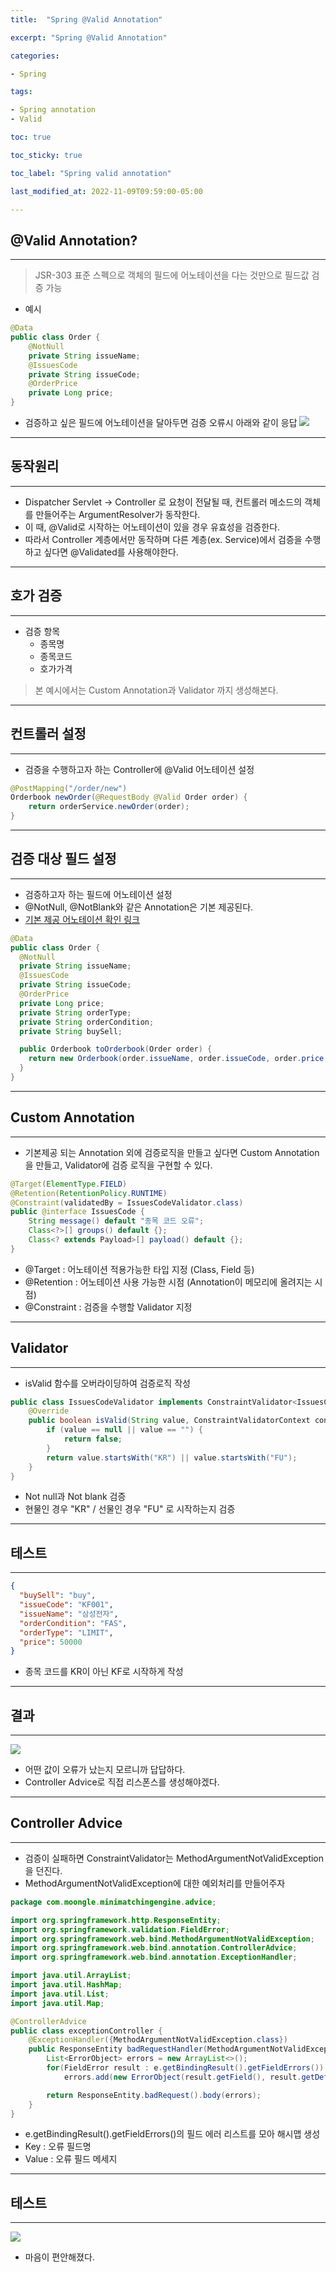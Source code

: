 ```yaml
---
title:  "Spring @Valid Annotation"

excerpt: "Spring @Valid Annotation"

categories:

- Spring

tags:

- Spring annotation
- Valid

toc: true

toc_sticky: true

toc_label: "Spring valid annotation"

last_modified_at: 2022-11-09T09:59:00-05:00

---
```


## @Valid Annotation?

---
> JSR-303 표준 스펙으로 객체의 필드에 어노테이션을 다는 것만으로 필드값 검증 가능
- 예시

~~~java
@Data
public class Order {
    @NotNull
    private String issueName;
    @IssuesCode
    private String issueCode;
    @OrderPrice
    private Long price;
}
~~~
- 검증하고 싶은 필드에 어노테이션을 달아두면 검증 오류시 아래와 같이 응답
![](/assets/images/spring/valid/valid_annotation/valid_annotation/response_example.png)
---

## 동작원리

---
- Dispatcher Servlet -> Controller 로 요청이 전달될 때, 컨트롤러 메소드의 객체를 만들어주는 ArgumentResolver가 동작한다.
- 이 때, @Valid로 시작하는 어노테이션이 있을 경우 유효성을 검증한다.
- 따라서 Controller 계층에서만 동작하며 다른 계층(ex. Service)에서 검증을 수행하고 싶다면 @Validated를 사용해야한다.
---

## 호가 검증

---
- 검증 항목
  - 종목명
  - 종목코드
  - 호가가격

> 본 예시에서는 Custom Annotation과 Validator 까지 생성해본다.
---

## 컨트롤러 설정

---
- 검증을 수행하고자 하는 Controller에 @Valid 어노테이션 설정
~~~java
@PostMapping("/order/new")
Orderbook newOrder(@RequestBody @Valid Order order) {
    return orderService.newOrder(order);
}
~~~
---

## 검증 대상 필드 설정

---
- 검증하고자 하는 필드에 어노테이션 설정
- @NotNull, @NotBlank와 같은 Annotation은 기본 제공된다.
- [기본 제공 어노테이션 확인 링크](https://reflectoring.io/bean-validation-with-spring-boot/)
~~~java
@Data
public class Order {
  @NotNull
  private String issueName;
  @IssuesCode
  private String issueCode;
  @OrderPrice
  private Long price;
  private String orderType;
  private String orderCondition;
  private String buySell;

  public Orderbook toOrderbook(Order order) {
    return new Orderbook(order.issueName, order.issueCode, order.price, order.orderType, order.orderCondition, order.buySell);
  }
}
~~~
---

## Custom Annotation

---
- 기본제공 되는 Annotation 외에 검증로직을 만들고 싶다면 Custom Annotation을 만들고, Validator에 검증 로직을 구현할 수 있다.
~~~java
@Target(ElementType.FIELD)
@Retention(RetentionPolicy.RUNTIME)
@Constraint(validatedBy = IssuesCodeValidator.class)
public @interface IssuesCode {
    String message() default "종목 코드 오류";
    Class<?>[] groups() default {};
    Class<? extends Payload>[] payload() default {};
}
~~~
- @Target : 어노테이션 적용가능한 타입 지정 (Class, Field 등)
- @Retention : 어노테이션 사용 가능한 시점 (Annotation이 메모리에 올려지는 시점)
- @Constraint : 검증을 수행할 Validator 지정

---

## Validator

---
- isValid 함수를 오버라이딩하여 검증로직 작성
~~~java
public class IssuesCodeValidator implements ConstraintValidator<IssuesCode, String> {
    @Override
    public boolean isValid(String value, ConstraintValidatorContext context) {
        if (value == null || value == "") {
            return false;
        }
        return value.startsWith("KR") || value.startsWith("FU");
    }
}
~~~
- Not null과 Not blank 검증
- 현물인 경우 "KR" / 선물인 경우 "FU" 로 시작하는지 검증

---

## 테스트

---
~~~json
{
  "buySell": "buy",
  "issueCode": "KF001",
  "issueName": "삼성전자",
  "orderCondition": "FAS",
  "orderType": "LIMIT",
  "price": 50000
}
~~~
- 종목 코드를 KR이 아닌 KF로 시작하게 작성

---

## 결과

---
![](/assets/images/spring/valid/valid_annotation/valid_annotation/response_ugly.png)
- 어떤 값이 오류가 났는지 모르니까 답답하다.
- Controller Advice로 직접 리스폰스를 생성해야겠다.

---

## Controller Advice

---
- 검증이 실패하면 ConstraintValidator는 MethodArgumentNotValidException을 던진다.
- MethodArgumentNotValidException에 대한 예외처리를 만들어주자

~~~java
package com.moongle.minimatchingengine.advice;

import org.springframework.http.ResponseEntity;
import org.springframework.validation.FieldError;
import org.springframework.web.bind.MethodArgumentNotValidException;
import org.springframework.web.bind.annotation.ControllerAdvice;
import org.springframework.web.bind.annotation.ExceptionHandler;

import java.util.ArrayList;
import java.util.HashMap;
import java.util.List;
import java.util.Map;

@ControllerAdvice
public class exceptionController {
    @ExceptionHandler({MethodArgumentNotValidException.class})
    public ResponseEntity badRequestHandler(MethodArgumentNotValidException e) {
        List<ErrorObject> errors = new ArrayList<>();
        for(FieldError result : e.getBindingResult().getFieldErrors())
            errors.add(new ErrorObject(result.getField(), result.getDefaultMessage()));

        return ResponseEntity.badRequest().body(errors);
    }
}
~~~
- e.getBindingResult().getFieldErrors()의 필드 에러 리스트를 모아 해시맵 생성
- Key : 오류 필드명
- Value : 오류 필드 메세지
---
## 테스트

---
![](/assets/images/spring/valid/valid_annotation/valid_annotation/response_ugly.png)
- 마음이 편안해졌다.
